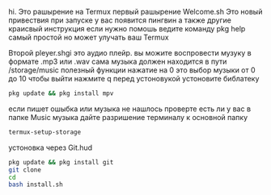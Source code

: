 hi. Это рашырение на Termux 
первый рашырение Welcome.sh 
Это новый привествия при запуске у вас появится пингвин а также другие краисвый инструкция
если нужно помошь ведите команду pkg help
самый простой но может улучать ваш Termux

Второй pleyer.shgi
это аудио плейр. вы можите воспровести музуку в формате .mp3 или .wav 
сама музыка должен находится в пути /storage/music
полезный функции 
нажатие на 0 это выбор музыки от 0 до 10
чтобы выйти нажмите q 
перед устоновукой устоновите библатеку 
```bash
pkg update && pkg install mpv
```
если пишет ошыбка или музыка не нашлось 
проверте есть ли у вас в папке Music музыка
дайте разришение терминалу к основной папку 
```bash 
termux-setup-storage
```
устоновка через Git.hud
```bash
pkg update && pkg install git
git clone 
cd 
bash install.sh
```